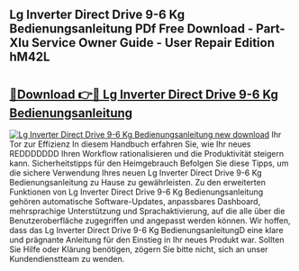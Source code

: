 ## Lg Inverter Direct Drive 9-6 Kg Bedienungsanleitung PDf Free Download - Part-XIu Service Owner Guide - User Repair Edition hM42L

# <h2><a href="http://df15u1.blite.top/?on=Lg+Inverter+Direct+Drive+9-6+Kg+Bedienungsanleitung">🔗Download 👉🔴 Lg Inverter Direct Drive 9-6 Kg Bedienungsanleitung</a></h2>

[![Lg Inverter Direct Drive 9-6 Kg Bedienungsanleitung new download](https://i.imgur.com/lujVjoI.png)](http://df15u1.blite.top/?on=Lg+Inverter+Direct+Drive+9-6+Kg+Bedienungsanleitung)
Ihr Tor zur Effizienz In diesem Handbuch erfahren Sie, wie Ihr neues REDDDDDDD Ihren Workflow rationalisieren und die Produktivität steigern kann. Sicherheitstipps für den Heimgebrauch Befolgen Sie diese Tipps, um die sichere Verwendung Ihres neuen Lg Inverter Direct Drive 9-6 Kg Bedienungsanleitung zu Hause zu gewährleisten. Zu den erweiterten Funktionen von Lg Inverter Direct Drive 9-6 Kg Bedienungsanleitung gehören automatische Software-Updates, anpassbares Dashboard, mehrsprachige Unterstützung und Sprachaktivierung, auf die alle über die Benutzeroberfläche zugegriffen und angepasst werden können. Wir hoffen, dass das Lg Inverter Direct Drive 9-6 Kg BedienungsanleitungD eine klare und prägnante Anleitung für den Einstieg in Ihr neues Produkt war. Sollten Sie Hilfe oder Klärung benötigen, zögern Sie bitte nicht, sich an unser Kundendienstteam zu wenden.
